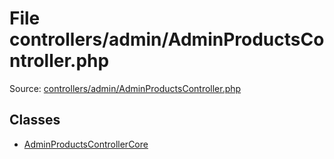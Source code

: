 File controllers/admin/AdminProductsController.php
=========
Source: [controllers/admin/AdminProductsController.php](https://github.com/PrestaShop/PrestaShop/blob/1.6.1.1/controllers/admin/AdminProductsController.php)


Classes
-------

* [AdminProductsControllerCore](class.AdminProductsControllerCore)

